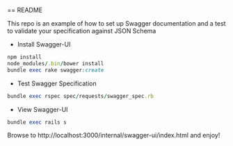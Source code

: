 == README

This repo is an example of how to set up Swagger documentation and a test to validate your specification against JSON Schema

* Install Swagger-UI
```ruby
npm install
node_modules/.bin/bower install
bundle exec rake swagger:create
```

* Test Swagger Specification
```ruby
bundle exec rspec spec/requests/swagger_spec.rb 
```

* View Swagger-UI
```ruby
bundle exec rails s
```
Browse to http://localhost:3000/internal/swagger-ui/index.html and enjoy!

